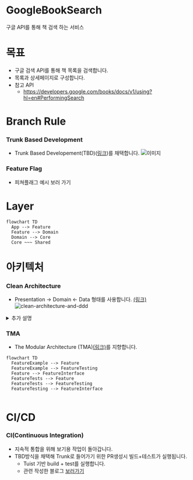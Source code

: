 # GoogleBookSearch
구글 API를 통해 책 검색 하는 서비스


# 목표
- 구글 검색 API를 통해 책 목록을 검색합니다.
- 목록과 상세페이지로 구성합니다.
- 참고 API
  - https://developers.google.com/books/docs/v1/using?hl=en#PerformingSearch


# Branch Rule
### Trunk Based Development
- Trunk Based Developement(TBD)([링크](https://trunkbaseddevelopment.com/trunk1c.png))를 채택합니다.
![이미지](https://trunkbaseddevelopment.com/trunk1c.png)

### Feature Flag
- 피쳐플래그 예시 보러 가기

# Layer
```mermaid
flowchart TD
  App --> Feature
  Feature --> Domain
  Domain --> Core
  Core ~~~ Shared
```


# 아키텍처
### Clean Architecture

- Presentation -> Domain <- Data 형태를 사용합니다. [(링크)](https://bitloops.com/docs/bitloops-language/learning/software-architecture/clean-architecture)
![clean-architecture-and-ddd](https://github.com/user-attachments/assets/2e5d166f-5bb3-42ab-b884-238ea3d0fc0a)


<details>
<summary>추가 설명</summary>
<div markdown="1">

- ![image](https://github.com/user-attachments/assets/84b62343-78b4-41f2-9c3a-1bfecf968b83)
  - 도메인 모듈
  - Input / Output protocol


- ![34_8](https://github.com/user-attachments/assets/0f554337-40e5-479d-b6b9-25184215d51c)
- 클린아키텍처 그림 34.8
  - Layer 방식
  - 가장 마지막 방식을 사용합니다.
  - App -> Feature(Controller) -> Domain (Domain + Data) -> Core

</div>
</details>



### TMA
- The Modular Architecture (TMA)[(링크)](https://docs.tuist.dev/en/guides/develop/projects/tma-architecture)를 지향합니다.
```mermaid
flowchart TD
  FeatureExample --> Feature
  FeatureExample --> FeatureTesting
  Feature --> FeatureInterface
  FeatureTests --> Feature
  FeatureTests --> FeatureTesting
  FeatureTesting --> FeatureInterface
  
```

# CI/CD
### CI(Continuous Integration)
- 지속적 통합을 위해 보기용 작업이 돌아갑니다.
- TBD방식을 채택해 Trunk로 들어가기 위한 PR생성시 빌드+테스트가 실행됩니다.
  - Tuist 기반 build + test를 실행합니다.
  - 관련 작성한 블로그 [보러가기](https://medium.com/@talq44/github-action%EA%B3%BC-self-hosted-runner%EB%A1%9C-ios-build-test%EB%A5%BC-%EB%8F%8C%EB%A6%AC%EB%8A%94-%EA%B1%B0%EA%B8%B0%EC%97%90-tuist%EB%A5%BC-%EA%B3%81%EB%93%A4%EC%9D%B8-ea4af8ace455)

